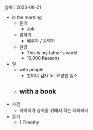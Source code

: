 날짜 : 2023-08-21
- in the morning
	- 듣기
		- Job
	- 말하기
		-  배우자 / 동역자 
	- 찬양
		- This is my father's world
		- 10,000 Reasons
- 일
	- with people
		- 할머니 검사 for 요양원 입소
	- with a book
		- 
- 사건
	- 아버지가 상속을 위해서 하는 대화에서 
- 듣기
	- 1 Timothy
